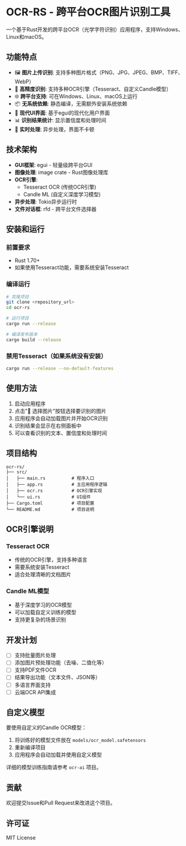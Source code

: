 # OCR-RS - 跨平台OCR图片识别工具

一个基于Rust开发的跨平台OCR（光学字符识别）应用程序，支持Windows、Linux和macOS。

## 功能特点

- 🖼️ **图片上传识别**: 支持多种图片格式（PNG、JPG、JPEG、BMP、TIFF、WebP）
- 🎯 **高精度识别**: 支持多种OCR引擎（Tesseract、自定义Candle模型）
- 🌐 **跨平台支持**: 可在Windows、Linux、macOS上运行
- 📦 **无系统依赖**: 静态编译，无需额外安装系统依赖
- 🎨 **现代UI界面**: 基于egui的现代化用户界面
- 📊 **识别结果统计**: 显示置信度和处理时间
- 🔄 **实时处理**: 异步处理，界面不卡顿

## 技术架构

- **GUI框架**: egui - 轻量级跨平台GUI
- **图像处理**: image crate - Rust图像处理库
- **OCR引擎**: 
  - Tesseract OCR (传统OCR引擎)
  - Candle ML (自定义深度学习模型)
- **异步处理**: Tokio异步运行时
- **文件对话框**: rfd - 跨平台文件选择器

## 安装和运行

### 前置要求

- Rust 1.70+ 
- 如果使用Tesseract功能，需要系统安装Tesseract

### 编译运行

```bash
# 克隆项目
git clone <repository_url>
cd ocr-rs

# 运行项目
cargo run --release

# 编译发布版本
cargo build --release
```

### 禁用Tesseract（如果系统没有安装）

```bash
cargo run --release --no-default-features
```

## 使用方法

1. 启动应用程序
2. 点击"📁 选择图片"按钮选择要识别的图片
3. 应用程序会自动加载图片并开始OCR识别
4. 识别结果会显示在右侧面板中
5. 可以查看识别的文本、置信度和处理时间

## 项目结构

```
ocr-rs/
├── src/
│   ├── main.rs          # 程序入口
│   ├── app.rs           # 主应用程序逻辑
│   ├── ocr.rs           # OCR引擎实现
│   └── ui.rs            # UI组件
├── Cargo.toml           # 项目配置
└── README.md            # 项目说明
```

## OCR引擎说明

### Tesseract OCR
- 传统的OCR引擎，支持多种语言
- 需要系统安装Tesseract
- 适合处理清晰的文档图片

### Candle ML模型
- 基于深度学习的OCR模型
- 可以加载自定义训练的模型
- 支持更复杂的场景识别

## 开发计划

- [ ] 支持批量图片处理
- [ ] 添加图片预处理功能（去噪、二值化等）
- [ ] 支持PDF文件OCR
- [ ] 结果导出功能（文本文件、JSON等）
- [ ] 多语言界面支持
- [ ] 云端OCR API集成

## 自定义模型

要使用自定义的Candle OCR模型：

1. 将训练好的模型文件放在 `models/ocr_model.safetensors`
2. 重新编译项目
3. 应用程序会自动加载并使用自定义模型

详细的模型训练指南请参考 `ocr-ai` 项目。

## 贡献

欢迎提交Issue和Pull Request来改进这个项目。

## 许可证

MIT License 